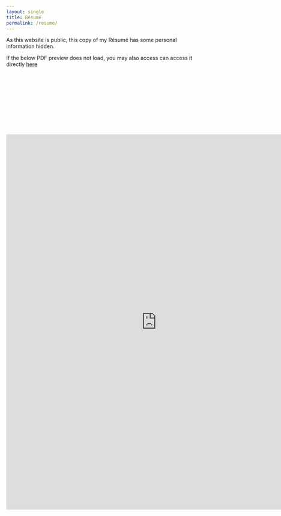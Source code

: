 ```yaml
---
layout: single
title: Résumé
permalink: /resume/
---
```


As this website is public, this copy of my Résumé has some personal information hidden.

If the below PDF preview does not load, you may also access can access it directly [here](https://raw.githubusercontent.com/plasmatic1/resume/master/resumeExternal_anonymized.pdf)

<object data="" type="application/pdf"></object>

<iframe
        src="https://drive.google.com/viewerng/viewer?embedded=true&url=https://raw.githubusercontent.com/plasmatic1/resume/master/resumeExternal_anonymized.pdf#toolbar=0&scrollbar=0"
        frameBorder="0"
        scrolling="auto"
        height="1000pt"
        width="800pt"
></iframe>
